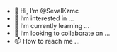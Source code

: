 - 👋 Hi, I’m @SevalKzmc
- 👀 I’m interested in ...
- 🌱 I’m currently learning ...
- 💞️ I’m looking to collaborate on ...
- 📫 How to reach me ...

<!---
SevalKzmc/SevalKzmc is a ✨ special ✨ repository because its `README.md` (this file) appears on your GitHub profile.
You can click the Preview link to take a look at your changes.
--->
